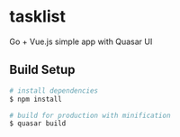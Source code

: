# tasklist
Go + Vue.js simple app with Quasar UI

## Build Setup

``` bash 
# install dependencies
$ npm install

# build for production with minification
$ quasar build
```
